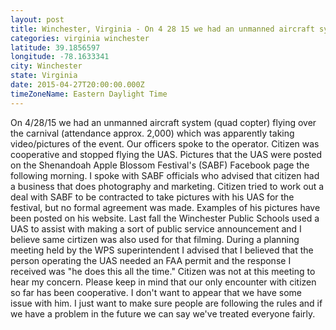 ```yaml
---
layout: post
title: Winchester, Virginia - On 4 28 15 we had an unmanned aircraft system quad copter flying over the
categories: virginia winchester
latitude: 39.1856597
longitude: -78.1633341
city: Winchester
state: Virginia
date: 2015-04-27T20:00:00.000Z
timeZoneName: Eastern Daylight Time
---
```


On 4/28/15 we had an unmanned aircraft system (quad copter) flying over the carnival (attendance approx. 2,000) which was apparently taking video/pictures of the event. Our officers spoke to the operator. Citizen was cooperative and stopped flying the UAS. Pictures that the UAS were posted on the Shenandoah Apple Blossom Festival's (SABF) Facebook page the following morning. I spoke with SABF officials who advised that citizen had a business that does photography and marketing. Citizen tried to work out a deal with SABF to be contracted to take pictures with his UAS for the festival, but no formal agreement was made. Examples of his pictures have been posted on his website. Last fall the Winchester Public Schools used a UAS to assist with making a sort of public service announcement and I believe same cirtizen was also used for that filming. During a planning meeting held by the WPS superintendent I advised  that I believed that the person operating the UAS needed an FAA permit and the response I received was "he does this all the time." Citizen was not at this meeting to hear my concern. Please keep in mind that our only encounter with citizen so far has been cooperative. I don't want to appear that we have some issue with him. I just want to make sure people are following the rules and if we have a problem in the future we can say we've treated everyone fairly. 